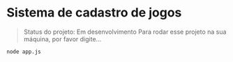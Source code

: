 <H1> Sistema de cadastro de jogos </H1>

> Status do projeto: Em desenvolvimento
Para rodar esse projeto na sua máquina, por favor digite...

```
node app.js
```
